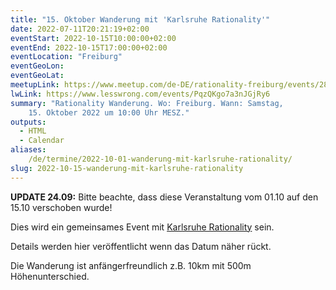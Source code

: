 ```yaml
---
title: "15. Oktober Wanderung mit 'Karlsruhe Rationality'"
date: 2022-07-11T20:21:19+02:00
eventStart: 2022-10-15T10:00:00+02:00
eventEnd: 2022-10-15T17:00:00+02:00
eventLocation: "Freiburg"
eventGeoLon:
eventGeoLat:
meetupLink: https://www.meetup.com/de-DE/rationality-freiburg/events/287145449/
lwLink: https://www.lesswrong.com/events/PqzQKgo7a3nJGjRy6
summary: "Rationality Wanderung. Wo: Freiburg. Wann: Samstag,
    15. Oktober 2022 um 10:00 Uhr MESZ."
outputs:
  - HTML
  - Calendar
aliases:
    /de/termine/2022-10-01-wanderung-mit-karlsruhe-rationality/
slug: 2022-10-15-wanderung-mit-karlsruhe-rationality
---
```


**UPDATE 24.09:** Bitte beachte, dass diese Veranstaltung vom 01.10 auf den
15.10 verschoben wurde!

Dies wird ein gemeinsames Event mit [Karlsruhe
Rationality](https://www.lesswrong.com/groups/kw7Zb8DLmZtsK8g3R) sein.

Details werden hier veröffentlicht wenn das Datum näher rückt.

Die Wanderung ist anfängerfreundlich z.B. 10km mit 500m Höhenunterschied.
